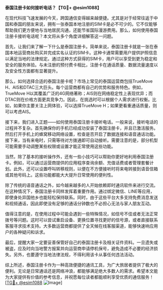 **泰国注册卡如何接听电话？【TG💪+ @esim1088】**

在现代科技飞速发展的今天，跨国通信变得越来越便捷。尤其是对于经常往返于中国和泰国的朋友来说，拥有一张泰国本地注册的SIM卡是必不可少的。它不仅能够帮助我们更方便地与当地居民沟通，还能节省国际漫游费用。那么，如何使用泰国注册卡接听电话呢？本文将从多个角度详细解答这一问题。

首先，让我们来了解一下什么是泰国注册卡。简单来说，泰国注册卡就是一张在泰国本地运营商处购买并完成实名认证的SIM卡。这种卡通常需要用户提供护照信息以满足当地的法律规定。通过这种方式获得的SIM卡，用户可以享受到更为稳定和安全的服务体验。与未注册的预付费卡相比，注册卡在通话质量、数据流量速度以及安全性方面都有显著提升。

那么，如何选择合适的泰国注册卡呢？市场上常见的泰国运营商包括TrueMove H、AIS和DTAC三大巨头。每个运营商都有自己的优势和服务特色。例如，TrueMove H以其覆盖广泛的4G网络著称；AIS则在网络稳定性上表现优异；而DTAC则在价格方面更具竞争力。因此，在挑选时可以根据个人需求进行权衡。比如，如果你主要关注上网体验，可以选择TrueMove H；如果更看重通话质量，则可以考虑AIS。

接下来，我们进入正题——如何使用泰国注册卡接听电话。一般来说，接听电话的过程并不复杂。首先确保你的手机已经成功安装了泰国注册卡，并且已激活服务。然后打开手机上的蜂窝移动网络设置，检查是否开启了数据连接和语音通话功能。接下来，当有来电时，只需等待对方拨通即可自动接听。需要注意的是，部分机型可能需要手动调整某些权限或设置才能正常使用这些功能。

当然，除了基本的接听操作外，还有一些小技巧可以帮助你更好地利用泰国注册卡。例如，可以通过运营商提供的应用程序查询余额、充值话费或者管理套餐计划。此外，还可以设置呼叫转移规则，以便在不方便接听时将来电转接到语音信箱或其他号码上。这些功能都能大大提升日常使用的便利性。

除了传统的语音通话之外，如今越来越多的人开始依赖即时通讯软件来进行交流。在这种情况下，泰国注册卡同样发挥着重要作用。通过绑定微信、LINE等应用，即使身处异国他乡也能轻松保持联系。同时，由于这些平台大多支持免费消息发送和视频通话，因此即使没有足够的通话分钟数也不必担心无法与家人朋友互动。

值得注意的是，在使用过程中可能会遇到一些特殊情况，如信号不佳或者无法正常拨号等问题。这时可以尝试重启设备、更换位置寻找更好的信号源，或者直接联系客服寻求技术支持。大多数运营商都提供了全天候在线客服渠道，能够快速响应用户的各种疑问和诉求。

最后，提醒大家一定要妥善保管好自己的泰国注册卡及相关证件资料。一旦遗失或被盗，应及时向当地警方报案并向运营商申请停机保号，避免造成不必要的经济损失。另外，也要遵守当地法律法规，不得利用该卡从事任何违法活动。

综上所述，泰国注册卡作为一种高效便捷的通讯工具，为广大旅居者提供了极大的便利。无论是日常通话还是网络冲浪，都能够满足绝大多数人的需求。希望本文能为大家提供有价值的参考信息，并祝愿每位读者都能顺利享受优质的通信服务！[[TG💪+ @esim1088](https://t.me/s/esim1088) ![Image](https://i.postimg.cc/4NQfJmqS/Snipaste-2025-05-13-00-14-12.png)]